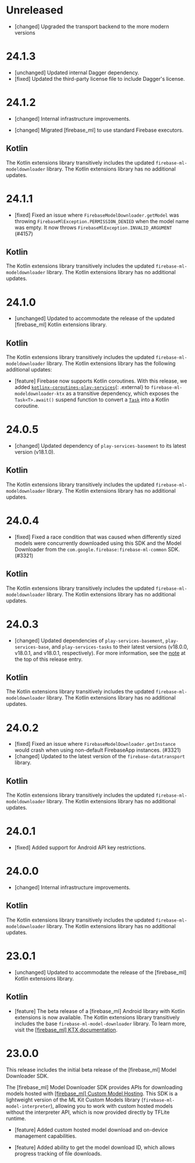 # Unreleased
* [changed] Upgraded the transport backend to the more modern versions

# 24.1.3
* [unchanged] Updated internal Dagger dependency.
* [fixed] Updated the third-party license file to include Dagger's license.


# 24.1.2
* [changed] Internal infrastructure improvements.

* [changed] Migrated [firebase_ml] to use standard Firebase executors.


## Kotlin
The Kotlin extensions library transitively includes the updated
`firebase-ml-modeldownloader` library. The Kotlin extensions library has no
additional updates.

# 24.1.1
* [fixed] Fixed an issue where `FirebaseModelDownloader.getModel` was throwing
  `FirebaseMlException.PERMISSION_DENIED` when the model name was empty. It now
  throws `FirebaseMlException.INVALID_ARGUMENT`
  (#4157)


## Kotlin
The Kotlin extensions library transitively includes the updated
`firebase-ml-modeldownloader` library. The Kotlin extensions library has no
additional updates.
# 24.1.0
* [unchanged] Updated to accommodate the release of the updated
  [firebase_ml] Kotlin extensions library.


## Kotlin
The Kotlin extensions library transitively includes the updated
  `firebase-ml-modeldownloader` library. The Kotlin extensions library has the
  following additional updates:

* [feature] Firebase now supports Kotlin coroutines.
  With this release, we added
  [`kotlinx-coroutines-play-services`](https://kotlinlang.org/api/kotlinx.coroutines/kotlinx-coroutines-play-services/){: .external}
  to `firebase-ml-modeldownloader-ktx` as a transitive dependency, which
   exposes the `Task<T>.await()` suspend function to convert a
  [`Task`](https://developers.google.com/android/guides/tasks) into a Kotlin
  coroutine.

# 24.0.5
* [changed] Updated dependency of `play-services-basement` to its latest
  version (v18.1.0).


## Kotlin
The Kotlin extensions library transitively includes the updated
`firebase-ml-modeldownloader` library. The Kotlin extensions library has no
additional updates.
# 24.0.4
* [fixed] Fixed a race condition that was caused when differently sized
  models were concurrently downloaded using this SDK and the Model Downloader from
  the `com.google.firebase:firebase-ml-common` SDK.
  (#3321)


## Kotlin
The Kotlin extensions library transitively includes the updated
`firebase-ml-modeldownloader` library. The Kotlin extensions library has no
additional updates.
# 24.0.3
* [changed] Updated dependencies of `play-services-basement`,
  `play-services-base`, and `play-services-tasks` to their latest versions
  (v18.0.0, v18.0.1, and v18.0.1, respectively). For more information, see the
  [note](#basement18-0-0_base18-0-1_tasks18-0-1) at the top of this release
  entry.


## Kotlin
The Kotlin extensions library transitively includes the updated
`firebase-ml-modeldownloader` library. The Kotlin extensions library has no
additional updates.
# 24.0.2
* [fixed] Fixed an issue where `FirebaseModelDownloader.getInstance` would
  crash when using non-default FirebaseApp instances.
  (#3321)
* [changed] Updated to the latest version of the `firebase-datatransport`
  library.


## Kotlin
The Kotlin extensions library transitively includes the updated
`firebase-ml-modeldownloader` library. The Kotlin extensions library has no
additional updates.
# 24.0.1
* [fixed] Added support for Android API key restrictions.

# 24.0.0
* [changed] Internal infrastructure improvements.


## Kotlin
The Kotlin extensions library transitively includes the updated
`firebase-ml-modeldownloader` library. The Kotlin extensions library has no
additional updates.

# 23.0.1
* [unchanged] Updated to accommodate the release of the [firebase_ml]
  Kotlin extensions library.


## Kotlin
* [feature] The beta release of a [firebase_ml] Android library with
  Kotlin extensions is now available. The Kotlin extensions library transitively
  includes the base `firebase-ml-model-downloader` library. To learn more,
  visit the
  [[firebase_ml] KTX documentation](/docs/reference/android/com/google/firebase/ml/modeldownloader/package-summary).

# 23.0.0
This release includes the initial beta release of the
[firebase_ml] Model Downloader SDK.

The [firebase_ml] Model Downloader SDK provides APIs for downloading models
hosted with [[firebase_ml] Custom Model Hosting](/docs/ml/use-custom-models).
This SDK is a lightweight version of the ML Kit Custom Models library
(`firebase-ml-model-interpreter`), allowing you to work with custom hosted
models without the interpreter API, which is now provided directly by TFLite
runtime.

* [feature] Added custom hosted model download and on-device management
  capabilities.

* [feature] Added ability to get the model download ID, which allows progress
  tracking of file downloads.
